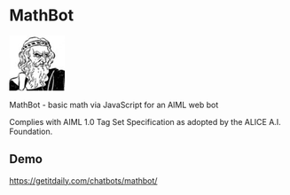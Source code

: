 # MathBot

[![MathBot](https://raw.githubusercontent.com/attogram/mathbot/master/mathbot.png)](https://github.com/attogram/mathbot)

MathBot - basic math via JavaScript for an AIML web bot 

Complies with AIML 1.0 Tag Set Specification as adopted by the ALICE A.I. Foundation.          

## Demo

https://getitdaily.com/chatbots/mathbot/
